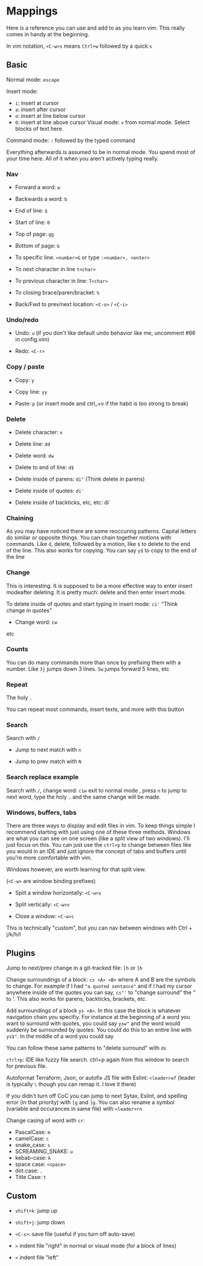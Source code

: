 # Mappings

Here is a reference you can use and add to as you learn vim. This really comes in handy at the beginning.

In vim notation,
`<C-w>s` means `Ctrl+w` followed by a quick `s`

## Basic

Normal mode: `escape`

Insert mode:
- `i`: insert at cursor
- `a`: insert after cursor
- `o`: insert at line below cursor
- `O`: insert at line above cursor
Visual mode: `v` from normal mode. Select blocks of text here.

Command mode: `:` followed by the typed command

Everything afterwards is assumed to be in normal mode. You spend most of your time here. All of it when you aren't actively typing really.


### Nav

- Forward a word: `w`

- Backwards a word: `b`

- End of line: `$`

- Start of line: `0`

- Top of page: `gg`

- Bottom of page: `G`

- To specific line: `<number>G` or type `:<number>, <enter>`

- To next character in line `t<char>`

- To previous character in line: `T<char>`

- To closing brace/paren/bracket: `%`

- Back/Fwd to prev/next location: `<C-o>` / `<C-i>`


### Undo/redo

- Undo: `u` (if you don't like default undo behavior like me, uncomment #66 in config.vim)

- Redo: `<C-r>`

### Copy / paste

- Copy: `y`

- Copy line: `yy`

- Paste: `p`
(or insert mode and ctrl_+v if the habit is too strong to break)

### Delete

- Delete character: `x`

- Delete line: `dd`

- Delete word: `dw`

- Delete to end of line: `d$`

- Delete inside of parens: `di"` (Think delete _in_ parens)

- Delete inside of quotes: `di'`

- Delete inside of backticks, etc, etc: di`

### Chaining

As you may have noticed there are some reoccuring patterns. Capital letters do similar or opposite things. You can chain together motions with commands. Like `d`, delete, followed by a motion, like `$` to delete to the end of the line. This also works for copying. You can say `y$` to copy to the end of the line

### Change

This is interesting. It is supposed to be a more effective way to enter insert modeafter deleting. It is pretty much: delete and then enter insert mode.

To delete inside of quotes and start typing in insert mode: `ci'`
"Think change in quotes"

- Change word: `cw`

etc

### Counts

You can do many commands more than once by prefixing them with a number. Like `3j` jumps down 3 lines. `5w` jumps forward 5 lines, etc

### Repeat

The holy `.`

You can repeat most commands, insert texts, and more with this button

### Search

Search with `/`

- Jump to next match with `n`

- Jump to prev match with `N`

### Search replace example

Search with `/`, change word: `ciw` exit to normal mode <escape>, press `n` to jump to next word, type the holy `.` and the same change will be made.

### Windows, buffers, tabs

There are three ways to display and edit files in vim. To keep things simple I recommend starting with just using one of these three methods. Windows are what you can see on one screen (like a split view of two windows). I'll just focus on this. You can just use the `ctrl+p` to change between files like you would in an IDE and just ignore the concept of tabs and buffers until you're more comfortable with vim.

Windows however, are worth learning for that split view.

(`<C-w>` are window binding prefixes)

- Split a window horizontally: `<C-w>s`

- Split vertically: `<C-w>v`

- Close a window: `<C-w>c`

This is technically "custom", but you can nav between windows with Ctrl + j/k/h/l

## Plugins

Jump to next/prev change in a git-tracked file:
`[h` or `]h`

Change surroundings of a block: `cs <A> <B>` where A and B are the symbols to change. For example if I had `"a quoted sentance"` and if I had my cursor anywhere inside of the quotes you can say, `cs"'` to "change surround" the " to '. This also works for parens, backticks, brackets, etc.

Add surroundings of a block `ys <A>`. In this case the block is whatever navigation chain you specifiy. For instance at the beginning of a word you want to surround with quotes, you could say `ysw"` and the word would suddenly be surrounded by quotes. You could do this to an entire line with `ys$"`. In the middle of a word you could say

You can follow these same patterns to "delete surround" with `ds`

`ctrl+p`: IDE like fuzzy file search. ctrl+p again from this window to search for previous file.

Autoformat Terraform, Json, or autofix JS file with Eslint:
`<leader>af` (leader is typically `\` though you can remap it. I love it there)

If you didn't turn off CoC you can jump to next Sytax, Eslint, and spelling error (in that priority) with `[g` and `]g`. You can also rename a symbol (variable and occurances in same file) with `<leader>rn`

Change casing of word with `cr`:

- PascalCase: `m`
- camelCase: `c`
- snake_case: `s`
- SCREAMING_SNAKE: `u`
- kebab-case: `k`
- space case: `<space>`
- dot.case: `.`
- Title Case: `t`

## Custom

- `shift+k`: jump up
- `shift+j`: jump down

- `<C-s>`: save file (useful if you turn off auto-save)

- `>` indent file "right" in normal or visual mode (for a block of lines)
- `<` indent file "left"





